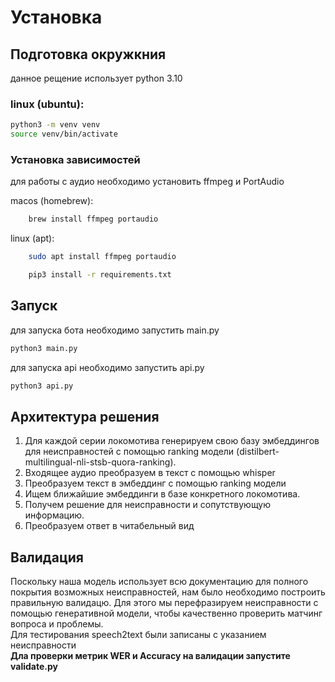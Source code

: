 # Установка

<!-- add requirements to readme -->

## Подготовка окружкния

данное рещение использует python 3.10

### linux (ubuntu):

```bash
python3 -m venv venv
source venv/bin/activate
```

### Установка зависимостей

для работы с аудио необходимо установить ffmpeg и PortAudio

macos (homebrew):

```bash
    brew install ffmpeg portaudio
```

linux (apt):

```bash
    sudo apt install ffmpeg portaudio
```

```bash
    pip3 install -r requirements.txt
```

## Запуск

для запуска бота необходимо запустить main.py

```bash
python3 main.py
```

для запуска api необходимо запустить api.py

```bash
python3 api.py
```


## Архитектура решения
1) Для каждой серии локомотива генерируем свою базу эмбеддингов для неисправностей с помощью ranking модели (distilbert-multilingual-nli-stsb-quora-ranking). 
2) Входящее аудио преобразуем в текст с помощью whisper
3) Преобразуем текст в эмбеддинг с помощью ranking модели
4) Ищем ближайшие эмбеддинги в базе конкретного локомотива.
5) Получем решение для неисправности и сопутствующую информацию.
6) Преобразуем ответ в читабельный вид

## Валидация
Поскольку наша модель использует всю документацию для полного покрытия возможных неисправностей, нам было необходимо построить правильную валидацю.
Для этого мы перефразируем неисправности с помощью генеративной модели, чтобы качественно проверить матчинг вопроса и проблемы.  
Для тестирования speech2text были записаны с указанием неисправности  
**Дла проверки метрик WER и Accuracy на валидации запустите validate.py**
